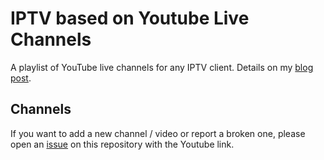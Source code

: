 # IPTV based on Youtube Live Channels
A playlist of YouTube live channels for any IPTV client. Details on my [blog post](https://abskmj.github.io/notes/posts/projects/youtube-live-channels/).

## Channels
If you want to add a new channel / video or report a broken one, please open an [issue](https://github.com/abskmj/iptv-youtube-live/issues/new) on this repository with the Youtube link.
